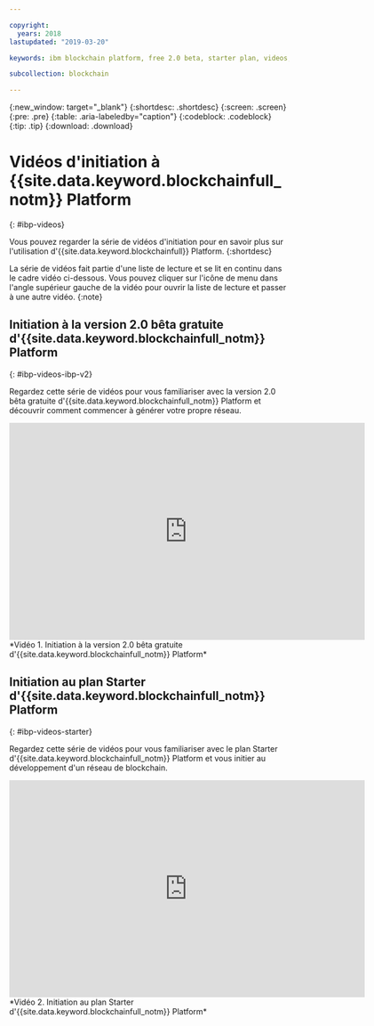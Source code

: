```yaml
---

copyright:
  years: 2018
lastupdated: "2019-03-20"

keywords: ibm blockchain platform, free 2.0 beta, starter plan, videos, getting started

subcollection: blockchain

---
```


{:new_window: target="_blank"}
{:shortdesc: .shortdesc}
{:screen: .screen}
{:pre: .pre}
{:table: .aria-labeledby="caption"}
{:codeblock: .codeblock}
{:tip: .tip}
{:download: .download}


# Vidéos d'initiation à {{site.data.keyword.blockchainfull_notm}} Platform
{: #ibp-videos}

Vous pouvez regarder la série de vidéos d'initiation pour en savoir plus sur l'utilisation d'{{site.data.keyword.blockchainfull}} Platform.
{:shortdesc}

La série de vidéos fait partie d'une liste de lecture et se lit en continu dans le cadre vidéo ci-dessous. Vous pouvez cliquer sur l'icône de menu dans l'angle supérieur gauche de la vidéo pour ouvrir la liste de lecture et passer à une autre vidéo.
{:note}

## Initiation à la version 2.0 bêta gratuite d'{{site.data.keyword.blockchainfull_notm}} Platform
{: #ibp-videos-ibp-v2}

Regardez cette série de vidéos pour vous familiariser avec la version 2.0 bêta gratuite d'{{site.data.keyword.blockchainfull_notm}} Platform et découvrir comment commencer à générer votre propre réseau.

<iframe class="embed-responsive-item" id="youtubeplayer" title="Vidéos du plan Starter" type="text/html" width="640" height="390" src="https://www.youtube.com/embed?listType=playlist&list=PL7LSy0eQMvjtIJkNRCJZC7mGfB5K49lrX" frameborder="0" webkitallowfullscreen mozallowfullscreen allowfullscreen> </iframe>
*Vidéo 1. Initiation à la version 2.0 bêta gratuite d'{{site.data.keyword.blockchainfull_notm}} Platform*

## Initiation au plan Starter d'{{site.data.keyword.blockchainfull_notm}} Platform
{: #ibp-videos-starter}

Regardez cette série de vidéos pour vous familiariser avec le plan Starter d'{{site.data.keyword.blockchainfull_notm}} Platform et vous initier au développement d'un réseau de blockchain.

<iframe class="embed-responsive-item" id="youtubeplayer" title="Vidéos du plan Starter" type="text/html" width="640" height="390" src="https://www.youtube.com/embed?listType=playlist&list=PL7LSy0eQMvjvBdal2mm74JlcNGMXYSGOe" frameborder="0" webkitallowfullscreen mozallowfullscreen allowfullscreen> </iframe>
*Vidéo 2. Initiation au plan Starter d'{{site.data.keyword.blockchainfull_notm}} Platform*
